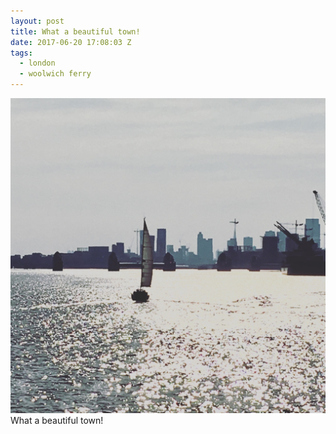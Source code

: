 ```yaml
---
layout: post
title: What a beautiful town!
date: 2017-06-20 17:08:03 Z
tags:
  - london
  - woolwich ferry
---
```

![](/media/2017/06/162050736894.jpg)
What a beautiful town!
